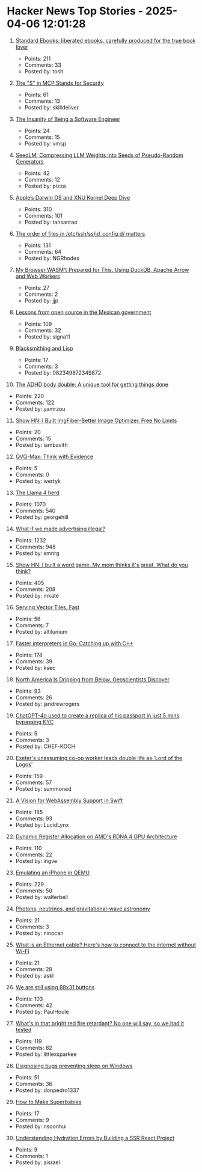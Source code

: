 # Hacker News Top Stories - 2025-04-06 12:01:28

1. [Standard Ebooks: liberated ebooks, carefully produced for the true book lover](https://standardebooks.org)
   - Points: 211
   - Comments: 33
   - Posted by: tosh

2. [The "S" in MCP Stands for Security](https://elenacross7.medium.com/%EF%B8%8F-the-s-in-mcp-stands-for-security-91407b33ed6b)
   - Points: 61
   - Comments: 13
   - Posted by: skilldeliver

3. [The Insanity of Being a Software Engineer](https://0x1.pt/2025/04/06/the-insanity-of-being-a-software-engineer/)
   - Points: 24
   - Comments: 15
   - Posted by: vmsp

4. [SeedLM: Compressing LLM Weights into Seeds of Pseudo-Random Generators](https://machinelearning.apple.com/research/seedlm-compressing)
   - Points: 42
   - Comments: 12
   - Posted by: pizza

5. [Apple’s Darwin OS and XNU Kernel Deep Dive](https://tansanrao.com/blog/2025/04/xnu-kernel-and-darwin-evolution-and-architecture/)
   - Points: 310
   - Comments: 101
   - Posted by: tansanrao

6. [The order of files in /etc/ssh/sshd_config.d/ matters](https://utcc.utoronto.ca/~cks/space/blog/sysadmin/OpenSSHConfigOrderMatters)
   - Points: 131
   - Comments: 64
   - Posted by: NGRhodes

7. [My Browser WASM't Prepared for This. Using DuckDB, Apache Arrow and Web Workers](https://motifanalytics.medium.com/my-browser-wasmt-prepared-for-this-using-duckdb-apache-arrow-and-web-workers-in-real-life-e3dd4695623d)
   - Points: 27
   - Comments: 2
   - Posted by: jjp

8. [Lessons from open source in the Mexican government](https://lwn.net/Articles/1013776/)
   - Points: 109
   - Comments: 32
   - Posted by: signa11

9. [Blacksmithing and Lisp](http://funcall.blogspot.com/2025/04/blacksmithing-and-lisp.html)
   - Points: 17
   - Comments: 3
   - Posted by: 082349872349872

10. [The ADHD body double: A unique tool for getting things done](https://add.org/the-body-double/)
   - Points: 220
   - Comments: 122
   - Posted by: yamrzou

11. [Show HN: I Built ImgFiber-Better Image Optimizer. Free No Limits](https://www.imgfiber.com/)
   - Points: 20
   - Comments: 15
   - Posted by: iambavith

12. [QVQ-Max: Think with Evidence](https://qwenlm.github.io/blog/qvq-max-preview/)
   - Points: 5
   - Comments: 0
   - Posted by: wertyk

13. [The Llama 4 herd](https://ai.meta.com/blog/llama-4-multimodal-intelligence/)
   - Points: 1070
   - Comments: 540
   - Posted by: georgehill

14. [What if we made advertising illegal?](https://simone.org/advertising/)
   - Points: 1232
   - Comments: 948
   - Posted by: smnrg

15. [Show HN: I built a word game. My mom thinks it's great. What do you think?](https://www.whatsit.today/)
   - Points: 405
   - Comments: 208
   - Posted by: mkate

16. [Serving Vector Tiles, Fast](https://spatialists.ch/posts/2025/04-05-serving-vector-tiles-fast/)
   - Points: 56
   - Comments: 7
   - Posted by: altilunium

17. [Faster interpreters in Go: Catching up with C++](https://planetscale.com/blog/faster-interpreters-in-go-catching-up-with-cpp)
   - Points: 174
   - Comments: 39
   - Posted by: ksec

18. [North America Is Dripping from Below, Geoscientists Discover](https://www.jsg.utexas.edu/news/2025/04/north-america-is-dripping-from-below-geoscientists-discover/)
   - Points: 93
   - Comments: 26
   - Posted by: jandrewrogers

19. [ChatGPT-4o used to create a replica of his passport in just 5 mins bypassing KYC](https://securityaffairs.com/176224/security/chatgpt-4o-to-create-a-replica-of-his-passport-in-just-five-minutes.html)
   - Points: 5
   - Comments: 3
   - Posted by: CHEF-KOCH

20. [Exeter's unassuming co-op worker leads double life as 'Lord of the Logos'](https://www.devonlive.com/whats-on/whats-on-news/exeters-unassuming-co-op-worker-10039941)
   - Points: 159
   - Comments: 57
   - Posted by: summoned

21. [A Vision for WebAssembly Support in Swift](https://forums.swift.org/t/pitch-a-vision-for-webassembly-support-in-swift/79060)
   - Points: 185
   - Comments: 93
   - Posted by: LucidLynx

22. [Dynamic Register Allocation on AMD's RDNA 4 GPU Architecture](https://chipsandcheese.com/p/dynamic-register-allocation-on-amds)
   - Points: 110
   - Comments: 22
   - Posted by: ingve

23. [Emulating an iPhone in QEMU](https://eshard.com/posts/emulating-ios-14-with-qemu)
   - Points: 229
   - Comments: 50
   - Posted by: walterbell

24. [Photons, neutrinos, and gravitational-wave astronomy](https://www.as.arizona.edu/~mrenzo/courses/notes-lecture-GWprog.html)
   - Points: 21
   - Comments: 3
   - Posted by: ninocan

25. [What is an Ethernet cable? Here's how to connect to the internet without Wi-Fi](https://www.businessinsider.com/guides/tech/what-is-an-ethernet-cable)
   - Points: 21
   - Comments: 28
   - Posted by: askl

26. [We are still using 88x31 buttons](https://ultrasciencelabs.com/lab-notes/why-we-are-still-using-88x31-buttons)
   - Points: 103
   - Comments: 42
   - Posted by: PaulHoule

27. [What's in that bright red fire retardant? No one will say, so we had it tested](https://laist.com/news/climate-environment/how-much-toxic-heavy-metal-is-in-that-bright-red-fire-retardant-we-had-it-tested-to-find-out)
   - Points: 119
   - Comments: 82
   - Posted by: littlexsparkee

28. [Diagnosing bugs preventing sleep on Windows](https://peteronprogramming.wordpress.com/2025/04/02/diagnosing-bugs-preventing-sleep-on-windows/)
   - Points: 51
   - Comments: 36
   - Posted by: donpedro1337

29. [How to Make Superbabies](https://www.lesswrong.com/posts/DfrSZaf3JC8vJdbZL/how-to-make-superbabies)
   - Points: 17
   - Comments: 9
   - Posted by: nsoonhui

30. [Understanding Hydration Errors by Building a SSR React Project](https://www.propelauth.com/post/understanding-hydration-errors)
   - Points: 9
   - Comments: 1
   - Posted by: aisrael

